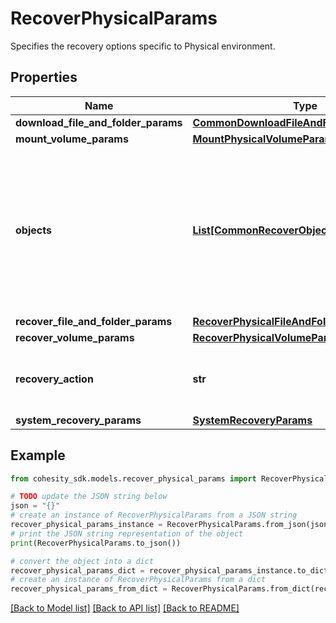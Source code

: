 # RecoverPhysicalParams

Specifies the recovery options specific to Physical environment.

## Properties

Name | Type | Description | Notes
------------ | ------------- | ------------- | -------------
**download_file_and_folder_params** | [**CommonDownloadFileAndFolderParams**](CommonDownloadFileAndFolderParams.md) |  | [optional] 
**mount_volume_params** | [**MountPhysicalVolumeParams**](MountPhysicalVolumeParams.md) |  | [optional] 
**objects** | [**List[CommonRecoverObjectSnapshotParams]**](CommonRecoverObjectSnapshotParams.md) | Specifies the list of Recover Object parameters. For recovering files, specifies the object contains the file to recover. | 
**recover_file_and_folder_params** | [**RecoverPhysicalFileAndFolderParams**](RecoverPhysicalFileAndFolderParams.md) |  | [optional] 
**recover_volume_params** | [**RecoverPhysicalVolumeParams**](RecoverPhysicalVolumeParams.md) |  | [optional] 
**recovery_action** | **str** | Specifies the type of recover action to be performed. | 
**system_recovery_params** | [**SystemRecoveryParams**](SystemRecoveryParams.md) |  | [optional] 

## Example

```python
from cohesity_sdk.models.recover_physical_params import RecoverPhysicalParams

# TODO update the JSON string below
json = "{}"
# create an instance of RecoverPhysicalParams from a JSON string
recover_physical_params_instance = RecoverPhysicalParams.from_json(json)
# print the JSON string representation of the object
print(RecoverPhysicalParams.to_json())

# convert the object into a dict
recover_physical_params_dict = recover_physical_params_instance.to_dict()
# create an instance of RecoverPhysicalParams from a dict
recover_physical_params_from_dict = RecoverPhysicalParams.from_dict(recover_physical_params_dict)
```
[[Back to Model list]](../README.md#documentation-for-models) [[Back to API list]](../README.md#documentation-for-api-endpoints) [[Back to README]](../README.md)


